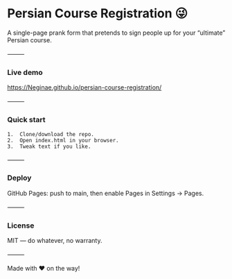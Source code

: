 # Persian Course Registration 😜

A single-page prank form that pretends to sign people up for your “ultimate” Persian course.

⸻

### Live demo

 https://Neginae.github.io/persian-course-registration/

⸻

### Quick start

	1.	Clone/download the repo.
	2.	Open index.html in your browser.
	3.	Tweak text if you like.

⸻

### Deploy

 GitHub Pages: push to main, then enable Pages in Settings → Pages.

⸻

### License

 MIT — do whatever, no warranty.

⸻

Made with ❤️ on the way!
